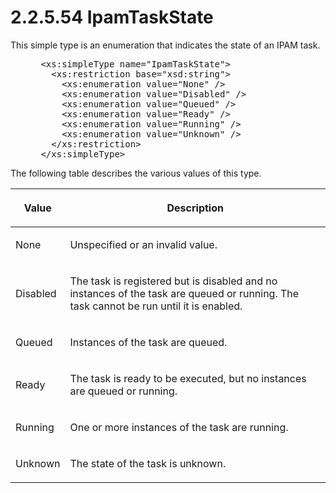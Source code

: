 <html dir="LTR" xmlns:mshelp="http://msdn.microsoft.com/mshelp" xmlns:ddue="http://ddue.schemas.microsoft.com/authoring/2003/5" xmlns:xlink="http://www.w3.org/1999/xlink" xmlns:tool="http://www.microsoft.com/tooltip">
 <body>
 <div id="header">
 <h1 class="heading">2.2.5.54 IpamTaskState</h1>
 </div>
 <div id="mainSection">
 <div id="mainBody">
 <div id="allHistory" class="saveHistory"></div>
 <div id="sectionSection0" class="section" name="collapseableSection">
 

<p>This simple type is an enumeration that indicates the state
of an IPAM task.</p>

<dl>
<dd>
<div><pre> &lt;xs:simpleType name=&quot;IpamTaskState&quot;&gt;
   &lt;xs:restriction base=&quot;xsd:string&quot;&gt;
     &lt;xs:enumeration value=&quot;None&quot; /&gt;
     &lt;xs:enumeration value=&quot;Disabled&quot; /&gt;
     &lt;xs:enumeration value=&quot;Queued&quot; /&gt;
     &lt;xs:enumeration value=&quot;Ready&quot; /&gt;
     &lt;xs:enumeration value=&quot;Running&quot; /&gt;
     &lt;xs:enumeration value=&quot;Unknown&quot; /&gt;
   &lt;/xs:restriction&gt;
 &lt;/xs:simpleType&gt;
</pre></div>
</dd></dl>

<p>The following table describes the various values of this
type.</p>

<table>
 <thead>
 <tr>
 <th>
 <p>Value</p>
 </th>
 <th>
 <p>Description</p>
 </th>
 </tr>
 </thead>
 <tr>
 <td>
 <p>None</p>
 </td>
 <td>
 <p>Unspecified or an invalid value.</p>
 </td>
 </tr>
 <tr>
 <td>
 <p>Disabled</p>
 </td>
 <td>
 <p>The task is registered but is disabled and no
 instances of the task are queued or running. The task cannot be run until it
 is enabled.</p>
 </td>
 </tr>
 <tr>
 <td>
 <p>Queued</p>
 </td>
 <td>
 <p>Instances of the task are queued.</p>
 </td>
 </tr>
 <tr>
 <td>
 <p>Ready</p>
 </td>
 <td>
 <p>The task is ready to be executed, but no instances are
 queued or running.</p>
 </td>
 </tr>
 <tr>
 <td>
 <p>Running</p>
 </td>
 <td>
 <p>One or more instances of the task are running.</p>
 </td>
 </tr>
 <tr>
 <td>
 <p>Unknown</p>
 </td>
 <td>
 <p>The state of the task is unknown.</p>
 </td>
 </tr>
</table>

<p> </p>


 </div>
 </div>
 </div>
 </body>
</html>